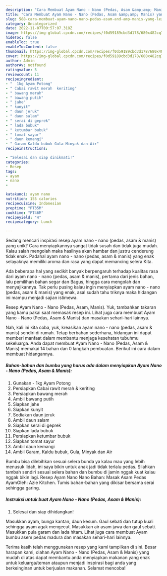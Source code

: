 ```yaml
---
description: "Cara Membuat Ayam Nano - Nano (Pedas, Asam &amp;amp; Manis) yang Lezat Sekali"
title: "Cara Membuat Ayam Nano - Nano (Pedas, Asam &amp;amp; Manis) yang Lezat Sekali"
slug: 588-cara-membuat-ayam-nano-nano-pedas-asam-and-amp-manis-yang-lezat-sekali
category: Uncategorized
date: 2022-11-07T09:57:07.318Z
image: https://img-global.cpcdn.com/recipes/f0d59189cbd3d178/680x482cq70/ayam-nano-nano-pedas-asam-manis-foto-resep-utama.jpg
hideToc: false
enableToc: true
enableTocContent: false
thumbnail: https://img-global.cpcdn.com/recipes/f0d59189cbd3d178/680x482cq70/ayam-nano-nano-pedas-asam-manis-foto-resep-utama.jpg
cover: https://img-global.cpcdn.com/recipes/f0d59189cbd3d178/680x482cq70/ayam-nano-nano-pedas-asam-manis-foto-resep-utama.jpg
author: Admin
authorAv: notfound
ratingvalue: 5
reviewcount: 11
recipeingredient:
- "  1kg Ayam Potong"
- " Cabai rawit merah  keriting"
- " bawang merah"
- " bawang putih"
- " jahe"
- " kunyit"
- " daun jeruk"
- " daun salam"
- " serai di geprek"
- " lada bubuk"
- " ketumbar bubuk"
- " tomat sayur"
- " daun kemangi"
- " Garam Kaldu bubuk Gula Minyak dan Air"
recipeinstructions:

- "Selesai dan siap dinikmati!"
categories:
- Resep
tags:
- ayam
- nano
- 

katakunci: ayam nano  
nutrition: 155 calories
recipecuisine: Indonesian
preptime: "PT35M"
cooktime: "PT46M"
recipeyield: "4"
recipecategory: Lunch

---
```





Sedang mencari inspirasi resep ayam nano - nano (pedas, asam &amp; manis) yang unik? Cara menyiapkannya sangat tidak susah dan tidak juga mudah. Kalau salah mengolah maka hasilnya akan hambar dan justru cenderung tidak enak. Padahal ayam nano - nano (pedas, asam &amp; manis) yang enak selayaknya memiliki aroma dan rasa yang dapat memancing selera Kita.





Ada beberapa hal yang sedikit banyak berpengaruh terhadap kualitas rasa dari ayam nano - nano (pedas, asam &amp; manis), pertama dari jenis bahan, lalu pemilihan bahan segar dan Bagus, hingga cara mengolah dan menyajikannya. Tak perlu pusing kalau ingin menyiapkan ayam nano - nano (pedas, asam &amp; manis) yang enak,      asal sudah tahu triknya maka hidangan ini mampu menjadi sajian istimewa.














Resep Ayam Nano - Nano (Pedas, Asam, Manis). Yuk, tambahkan takaran yang kamu pakai saat memasak resep ini. Lihat juga cara membuat Ayam Nano - Nano (Pedas, Asam &amp; Manis) dan masakan sehari-hari lainnya.






Nah, kali ini kita coba, yuk, kreasikan ayam nano - nano (pedas, asam &amp; manis) sendiri di rumah. Tetap berbahan sederhana, hidangan ini dapat memberi manfaat dalam membantu menjaga kesehatan tubuhmu sekeluarga. Anda dapat membuat Ayam Nano - Nano (Pedas, Asam &amp; Manis) memakai 14 bahan dan 0 langkah pembuatan. Berikut ini cara dalam membuat hidangannya.

<!--inarticleads1-->

##### Bahan-bahan dan bumbu yang harus ada dalam menyiapkan Ayam Nano - Nano (Pedas, Asam &amp; Manis):

1. Gunakan  - 1kg Ayam Potong
1. Persiapkan  Cabai rawit merah &amp; keriting
1. Persiapkan  bawang merah
1. Ambil  bawang putih
1. Siapkan  jahe
1. Siapkan  kunyit
1. Sediakan  daun jeruk
1. Ambil  daun salam
1. Siapkan  serai di geprek
1. Siapkan  lada bubuk
1. Persiapkan  ketumbar bubuk
1. Siapkan  tomat sayur
1. Ambil  daun kemangi
1. Ambil  Garam, Kaldu bubuk, Gula, Minyak dan Air


Bumbu bisa dilebihkan sesuai selera bunda ya kalau mau yang lebih menusuk lidah, ini saya bikin untuk anak jadi tidak terlalu pedas. Silahkan tambah sendiri sesuai selera bahan dan bumbu di jamin nggak kuat kalau nggak bikin lagi. Resep Ayam Nano Nano Bahan: Masak Asam Pedas AyamOleh: Azie Kitchen. Tumis bahan-bahan yang dikisar bersama serai sehingga garing. 

<!--inarticleads2-->

##### Instruksi untuk buat Ayam Nano - Nano (Pedas, Asam &amp; Manis):


1. Selesai dan siap dihidangkan!

Masukkan ayam, bunga kantan, daun kesum. Gaul sebati dan tutup kuali sehingga ayam agak mengecut. Masukkan air asam jawa dan gaul sebati. Masukkan pula garam dan lada hitam. Lihat juga cara membuat Ayam bumbu asem pedas madura dan masakan sehari-hari lainnya. 

Terima kasih telah menggunakan resep yang kami tampilkan di sini. Besar harapan kami, olahan Ayam Nano - Nano (Pedas, Asam &amp; Manis) yang mudah di atas dapat membantu anda menyiapkan makanan yang enak untuk keluarga/teman ataupun menjadi inspirasi bagi anda yang berkeinginan untuk berjualan makanan. Selamat mencoba!
